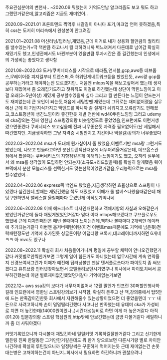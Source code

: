 주요관심분야의 변천사..
~2020.09        뭐했는지 기억도안남 알고리즘도 보고 뭐도 하고 그랬던거같은데,알고리즘은 지금도 재미없어..

2020.09~2021.01 프론트엔드 찍먹후 내갈길이 아니다 포기,마크업 언어 못하겠음,특히 css는 도저히 머리속에서 완성본이 안그려짐

2021.01~2021.08 머신러닝/딥러닝,재밌음,근데 이거로 내가 상용화 할만큼의 퀄리티를 낼수있는가+딱 책만큼 하고나서 뭘 더하려니까 벽느껴져서 다른데로 넘어감
				확실히 재밌기도 했고,인생관에서도 바뀐부분이 있을만큼 투자시간은 좀 길긴했는데 인생에서의 가성비는 좋았다고 생각함
				
2021.08~2022.03 도커/쿠버네티스를 시작으로 테라폼,앤서블,gcp,aws등 데브옵스,l7레이어중 피지컬부터 트랜스퍼,즉 하위단계네트워크등을 봤었던듯,
				aws랑 gcp를 공부하는거라고 해야하는진 모르겠지만..
				처음엔 mlops쪽을 해보고싶어서 했는데 생각보다 재밌어서 좀 오래잡기도하고 첫취직도 이걸로 하긴했는데
				상단이 막힌느낌이고 이걸 오래(3~5년이상) 재밌게 공부할수있을까 싶다
				그리고 뭘 만든다는 느낌이 안드는거도 재미없는데 큰 요인이 되는듯,처음에 세팅할땐 재밌는데 그뒤로는 재미없어졌음 실무에선
				근데 이 기반지식가지고 백엔드를 하니까 좀 설계가 쉬워지고,오류잡기도 편해졌고,코스트펑션이 생긴느낌이라 좋긴한듯
				개발 전반에 wd40뿌린느낌임
				그리고 udemy에 cka강의는 진짜 영한님 스프링강의랑 비슷할정도로 좋았었음,인프런에도 이런거생겼으면좋겠다
				쿠버네티스 보고싶을때 진짜 너무좋은듯
				자격증 필요없어도(난 세일해서 따긴했지만..지금생각하면 그냥 자격증 시험안치고 치킨이나 먹을걸)강의가 너무좋았다
				
2022.03~2022.04 msa가 도대체 뭔가싶어서 좀 봤었음,이벤트기반 msa랑 그런거도 봤었는데,
				나보고 만들라고하면 분산트랜잭션때문에 너무어려울거같은데,
				데브옵스관점에서 봤을때는 쿠버네티스의 지향점같은게 이해되는느낌이기도 했고,
				오히려 실무에서 왜 msa를 생각없이 도입하면 안되는지(소규모+리드없을때)를 확실히 알게됐음
				웨이브덱에서 분산 모놀리스를 선택한거도 맞는선택이었던거같음,우리능력으로는 msa를 할수없었어..

2022.04~2022.06 express쪽 백엔드 봤었음,지금생각하면 효율상으로 스프링이 나았겠다 싶긴한데,할때는 재밌긴했음 책도 재밌었고
				이때가 롤 밸베스나왔을때같은데 채팅구현하면서 밸베스짤 올릴때마다 웃겼던게 아직도기억나네

2022.06~2022.08 이때 헤드퍼스트 디자인패턴하고 객체지향의 사실과 오해같은거 봤었던거같은데 둘다 재밌게봤었던거같다
				맞다 이때 mlops해보겠다고 쿠브플로우도 했었네
				근데 디자인패턴은 매번 볼때마다 느끼는건데,책하나 볼때마다 2개씩만 데이터에 추가되는거같다
				이번엔 옵저버패턴이랑(이건 이벤트msa때문에도 기억에 남은듯)전략패턴정도만 기억에 추가된듯
				싱글톤이랑 어댑터랑 프록시,데코레이터까지하면 6개네 ㅋㅋ 아 mvc도 있구나
				
2022.08~2022.11 확실히 회사 처음들어가니까 평일에 공부할 체력이 안나오긴했던거같다 커밋별로안찍힌거보면
				그렇게 일이 힘든거도 아니었는데 업무시간에 계속 연락올지 신경쓰여서그런가
				이때가 예전에 딥러닝볼땐 맨날 텐서플로쓰다가 파이토치 좀 써보겠다고 유튜브랑 인터넷찾아보면서 모델돌려보던시기였구나
				회사에서 파이토치써서 공부하긴했는데 이땐 별로재미없긴했었던거같다 기억에없는거보면
				
2022.12~        aws ssa강의 보다가 너무재미없어서 12월 말엔가 인프런 30퍼할인행사하길래
				인프런에서 영한님 스프링강의보기 시작함,
				확실히 돈주고 산 책,강의중에서 탑5안에 드는 만족감이긴한듯
				회사에서 지원해줄수 있는상황이었으면 더 좋았을텐데 ㅜㅜ 내돈으로 사려고하니까 손이 덜덜떨리긴했다 사고나선 만족했는데
				유데미 cka가 가성비로 치면 더 높긴한데(14000원이었나..)시간대성능비로 하면 이게 더 높은거같다
				아직 (01.20) 입문강의랑 스프링 핵심원리,http밖에 안보긴했는데 금방 다볼거같다
				세일하니까 좀 더 사둬야겠다
				
커밋기록있으니까 다시볼때 재밌긴하네 일일커밋 기록하길잘한거같다
그리고 신기한게 엘든링 진짜 한달동안 그거만한거같은데도 뭐 한거 양으로보면 다른시기랑 별로 차이안나긴하네
확실히 루틴있으니까 일정량씩은 꾸준하게 먹어지는듯
근데 재미없는건 손못대는병은 고쳐야하는건지 아닌지..회사에서 필요하면 하긴하니까 괜찮으려나










			